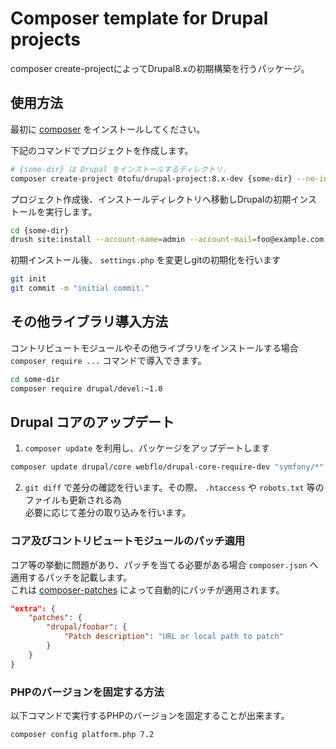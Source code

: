 # Composer template for Drupal projects

composer create-projectによってDrupal8.xの初期構築を行うパッケージ。

## 使用方法

最初に [composer](https://getcomposer.org/doc/00-intro.md#installation-linux-unix-osx) をインストールしてください。

下記のコマンドでプロジェクトを作成します。

```bash
# {some-dir} は Drupal をインストールするディレクトリ.
composer create-project 0tofu/drupal-project:8.x-dev {some-dir} --no-interaction
```

プロジェクト作成後、インストールディレクトリへ移動しDrupalの初期インストールを実行します。

```bash
cd {some-dir}
drush site:install --account-name=admin --account-mail=foo@example.com --account-pass=pass --locale=ja --db-url=mysql://user:password@host:port/dbname
```

初期インストール後、 `settings.php` を変更しgitの初期化を行います

```bash
git init
git commit -m "initial commit."
```

## その他ライブラリ導入方法

コントリビュートモジュールやその他ライブラリをインストールする場合
`composer require ...` コマンドで導入できます。

```bash
cd some-dir
composer require drupal/devel:~1.0
```

## Drupal コアのアップデート

1. `composer update` を利用し、パッケージをアップデートします

```bash
composer update drupal/core webflo/drupal-core-require-dev "symfony/*" --with-dependencies
```

2. `git diff` で差分の確認を行います。その際、 `.htaccess` や `robots.txt` 等のファイルも更新される為  
   必要に応じて差分の取り込みを行います。

### コア及びコントリビュートモジュールのパッチ適用

コア等の挙動に問題があり、パッチを当てる必要がある場合 `composer.json` へ適用するパッチを記載します。  
これは [composer-patches](https://github.com/cweagans/composer-patches) によって自動的にパッチが適用されます。

```json
"extra": {
    "patches": {
        "drupal/foobar": {
            "Patch description": "URL or local path to patch"
        }
    }
}
```

### PHPのバージョンを固定する方法

以下コマンドで実行するPHPのバージョンを固定することが出来ます。

```bash
composer config platform.php 7.2
```
